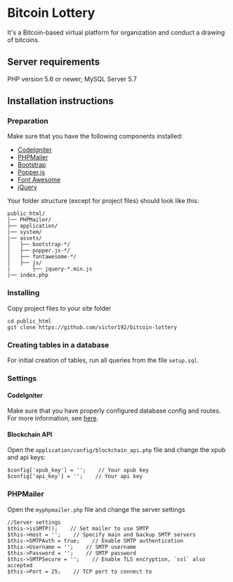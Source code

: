 # Bitcoin Lottery
It's a Bitcoin-based virtual platform for organization and conduct a drawing of bitcoins.

## Server requirements
PHP version 5.6 or newer; MySQL Server 5.7

## Installation instructions
### Preparation
Make sure that you have the following components installed:

* [CodeIgniter](https://github.com/bcit-ci/CodeIgniter)
* [PHPMailer](https://github.com/PHPMailer/PHPMailer)
* [Bootstrap](https://github.com/twbs/bootstrap)
* [Popper.js](https://github.com/FezVrasta/popper.js/)
* [Font Awesome](https://github.com/FortAwesome/Font-Awesome)
* [jQuery](https://github.com/jquery/jquery)

Your folder structure (except for project files) should look like this:
```
public_html/
|── PHPMailer/
├── application/
|── system/
|── assets/
│   ├── bootstrap-*/
│   ├── popper.js-*/
│   ├── fontawesome-*/
│   ├── js/
|       ├── jquery-*.min.js
|── index.php
 ```
 ### Installing
 Copy project files to your site folder
 ```
 cd public_html
 git clone https://github.com/victor192/bitcoin-lottery
```
### Creating tables in a database
For initial creation of tables, run all queries from the file `setup.sql`.

### Settings
#### CodeIgniter
Make sure that you have properly configured database config and routes. For more information, see [here](https://codeigniter.com/user_guide/installation/index.html).

#### Blockchain API
Open the `application/config/blockchain_api.php` file and change the xpub and api keys:
```
$config['xpub_key'] = '';    // Your xpub key
$config['api_key'] = '';    // Your api key
 ```
 
 ### PHPMailer
 Open the `myphpmailer.php` file and change the server settings
 ```
//Server settings
$this->isSMTP();    // Set mailer to use SMTP
$this->Host = '';    // Specify main and backup SMTP servers
$this->SMTPAuth = true;    // Enable SMTP authentication
$this->Username = '';    // SMTP username
$this->Password = '';    // SMTP password
$this->SMTPSecure = '';    // Enable TLS encryption, `ssl` also accepted
$this->Port = 25;    // TCP port to connect to
 ```
